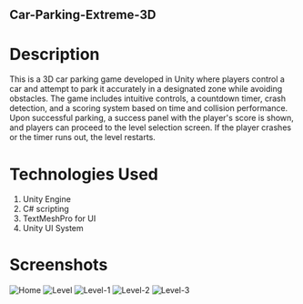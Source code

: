 ## Car-Parking-Extreme-3D

# Description
This is a 3D car parking game developed in Unity where players control a car and attempt to park it accurately in a designated zone while avoiding obstacles. The game includes intuitive controls, a countdown timer, crash detection, and a scoring system based on time and collision performance. Upon successful parking, a success panel with the player's score is shown, and players can proceed to the level selection screen. If the player crashes or the timer runs out, the level restarts.

# Technologies Used
1. Unity Engine
2. C# scripting
3. TextMeshPro for UI
4. Unity UI System

# Screenshots
![Home](https://github.com/user-attachments/assets/9a3189bc-e256-43e2-ac80-f8dac90d3421)
![Level](https://github.com/user-attachments/assets/fdbcb9f3-fbbc-4263-9162-1f74a7643949)
![Level-1](https://github.com/user-attachments/assets/12aabb01-20a9-47f5-bb51-274093c92d20)
![Level-2](https://github.com/user-attachments/assets/ffdec64b-c60e-4a1d-bf1a-ac5fa3cda668)
![Level-3](https://github.com/user-attachments/assets/5f70a65b-a3cf-48d6-8b53-879ac6764900)
